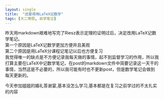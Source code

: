```yaml
---
layout: single
title:  "还是得用LaTeX记数学"
tags: [大二寒假, 自学笔记]
---
```

昨天用markdown艰难地写完了Riesz表示定理的证明过后，决定改用LaTeX记数学笔记。  
第一个原因是LaTeX记数学更加方便并且美观  
第二个原因是用LaTeX分课程记笔记以后也方便复习  
我觉得唯一的缺点是不方便记录我每天做的事情，起不到监督学习的作用，所以我打算主要在LaTeX中记数学笔记，在post的markdown文件中简要记录这一天干的事情，当然这是不必要的，所以我可能有时也不更新post，但是数学笔记会做到每天更新的。

今天参加姐姐的婚礼答谢宴,基本没怎么学习,基本都是在复习之前学过的不太扎实的内容
